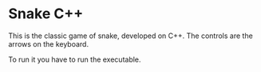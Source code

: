 Snake C++
========================
This is the classic game of snake, developed on C++.
The controls are the arrows on the keyboard.

To run it you have to run the executable.
